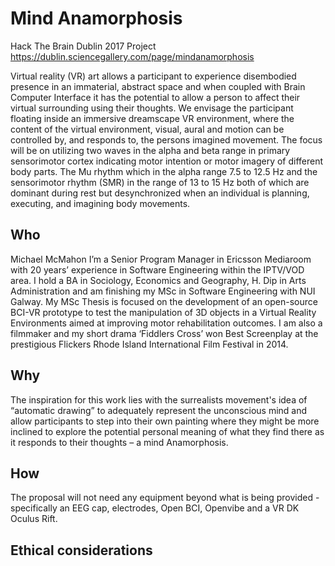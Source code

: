 # Mind Anamorphosis
Hack The Brain Dublin 2017 Project
https://dublin.sciencegallery.com/page/mindanamorphosis

Virtual reality (VR) art allows a participant to experience disembodied presence in an immaterial, abstract space and when coupled with Brain Computer Interface it has the potential to allow a person to affect their virtual surrounding using their thoughts. We envisage the participant floating inside an immersive dreamscape VR environment, where the content of the virtual environment, visual, aural and motion can be controlled by, and responds to, the persons imagined movement. The focus will be on utilizing two waves in the alpha and beta range in primary sensorimotor cortex indicating motor intention or motor imagery of different body parts. The Mu rhythm which in the alpha range 7.5 to 12.5 Hz and the sensorimotor rhythm (SMR) in the range of 13 to 15 Hz both of which are dominant during rest but desynchronized when an individual is planning, executing, and imagining body movements. 

## Who
Michael McMahon
I’m a Senior Program Manager in Ericsson Mediaroom with 20 years’ experience in Software Engineering within the IPTV/VOD area. I hold a BA in Sociology, Economics and Geography, H. Dip in Arts Administration and am finishing my MSc in Software Engineering with NUI Galway. My MSc Thesis is focused on the development of an open-source BCI-VR prototype to test the manipulation of 3D objects in a Virtual Reality Environments aimed at improving motor rehabilitation outcomes. I am also a filmmaker and my short drama ‘Fiddlers Cross’ won Best Screenplay at the prestigious Flickers Rhode Island International Film Festival in 2014.

## Why
The inspiration for this work lies with the surrealists movement's idea of “automatic drawing” to adequately represent the unconscious mind and allow participants to step into their own painting where they might be more inclined to explore the potential personal meaning of what they find there as it responds to their thoughts – a mind Anamorphosis.

## How
The proposal will not need any equipment beyond what is being provided - specifically an EEG cap, electrodes, Open BCI, Openvibe and a VR DK Oculus Rift.

## Ethical considerations
